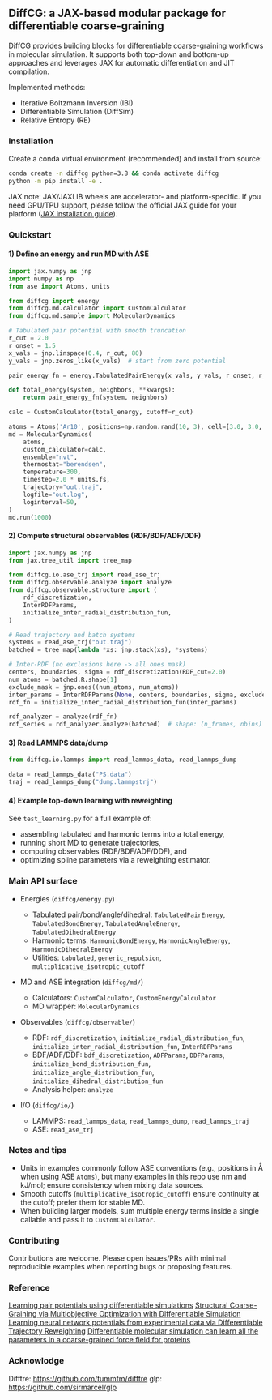 ## DiffCG: a JAX-based modular package for differentiable coarse-graining

DiffCG provides building blocks for differentiable coarse-graining workflows in molecular simulation. It supports both top-down and bottom-up approaches and leverages JAX for automatic differentiation and JIT compilation.

Implemented methods: 
- Iterative Boltzmann Inversion (IBI) 
- Differentiable Simulation (DiffSim) 
- Relative Entropy (RE) 

### Installation

Create a conda virtual environment (recommended) and install from source:

```bash
conda create -n diffcg python=3.8 && conda activate diffcg
python -m pip install -e .
```

JAX note: JAX/JAXLIB wheels are accelerator- and platform-specific. If you
need GPU/TPU support, please follow the official JAX guide for your platform
([JAX installation guide](https://jax.readthedocs.io/en/latest/installation.html)).


### Quickstart

#### 1) Define an energy and run MD with ASE

```python
import jax.numpy as jnp
import numpy as np
from ase import Atoms, units

from diffcg import energy
from diffcg.md.calculator import CustomCalculator
from diffcg.md.sample import MolecularDynamics

# Tabulated pair potential with smooth truncation
r_cut = 2.0
r_onset = 1.5
x_vals = jnp.linspace(0.4, r_cut, 80)
y_vals = jnp.zeros_like(x_vals)  # start from zero potential

pair_energy_fn = energy.TabulatedPairEnergy(x_vals, y_vals, r_onset, r_cut).get_energy_fn()

def total_energy(system, neighbors, **kwargs):
    return pair_energy_fn(system, neighbors)

calc = CustomCalculator(total_energy, cutoff=r_cut)

atoms = Atoms('Ar10', positions=np.random.rand(10, 3), cell=[3.0, 3.0, 3.0], pbc=True)
md = MolecularDynamics(
    atoms,
    custom_calculator=calc,
    ensemble="nvt",
    thermostat="berendsen",
    temperature=300,
    timestep=2.0 * units.fs,
    trajectory="out.traj",
    logfile="out.log",
    loginterval=50,
)
md.run(1000)
```

#### 2) Compute structural observables (RDF/BDF/ADF/DDF)

```python
import jax.numpy as jnp
from jax.tree_util import tree_map

from diffcg.io.ase_trj import read_ase_trj
from diffcg.observable.analyze import analyze
from diffcg.observable.structure import (
    rdf_discretization,
    InterRDFParams,
    initialize_inter_radial_distribution_fun,
)

# Read trajectory and batch systems
systems = read_ase_trj("out.traj")
batched = tree_map(lambda *xs: jnp.stack(xs), *systems)

# Inter-RDF (no exclusions here -> all ones mask)
centers, boundaries, sigma = rdf_discretization(RDF_cut=2.0)
num_atoms = batched.R.shape[1]
exclude_mask = jnp.ones((num_atoms, num_atoms))
inter_params = InterRDFParams(None, centers, boundaries, sigma, exclude_mask)
rdf_fn = initialize_inter_radial_distribution_fun(inter_params)

rdf_analyzer = analyze(rdf_fn)
rdf_series = rdf_analyzer.analyze(batched)  # shape: (n_frames, nbins)
```

#### 3) Read LAMMPS data/dump

```python
from diffcg.io.lammps import read_lammps_data, read_lammps_dump

data = read_lammps_data("PS.data")
traj = read_lammps_dump("dump.lammpstrj")
```

#### 4) Example top-down learning with reweighting

See `test_learning.py` for a full example of:

- assembling tabulated and harmonic terms into a total energy,
- running short MD to generate trajectories,
- computing observables (RDF/BDF/ADF/DDF), and
- optimizing spline parameters via a reweighting estimator.


### Main API surface

- Energies (`diffcg/energy.py`)
  - Tabulated pair/bond/angle/dihedral: `TabulatedPairEnergy`, `TabulatedBondEnergy`, `TabulatedAngleEnergy`, `TabulatedDihedralEnergy`
  - Harmonic terms: `HarmonicBondEnergy`, `HarmonicAngleEnergy`, `HarmonicDihedralEnergy`
  - Utilities: `tabulated`, `generic_repulsion`, `multiplicative_isotropic_cutoff`

- MD and ASE integration (`diffcg/md/`)
  - Calculators: `CustomCalculator`, `CustomEnergyCalculator`
  - MD wrapper: `MolecularDynamics`

- Observables (`diffcg/observable/`)
  - RDF: `rdf_discretization`, `initialize_radial_distribution_fun`, `initialize_inter_radial_distribution_fun`, `InterRDFParams`
  - BDF/ADF/DDF: `bdf_discretization`, `ADFParams`, `DDFParams`, `initialize_bond_distribution_fun`, `initialize_angle_distribution_fun`, `initialize_dihedral_distribution_fun`
  - Analysis helper: `analyze`

- I/O (`diffcg/io/`)
  - LAMMPS: `read_lammps_data`, `read_lammps_dump`, `read_lammps_traj`
  - ASE: `read_ase_trj`


### Notes and tips

- Units in examples commonly follow ASE conventions (e.g., positions in Å when using ASE `Atoms`), but many examples in this repo use nm and kJ/mol; ensure consistency when mixing data sources.
- Smooth cutoffs (`multiplicative_isotropic_cutoff`) ensure continuity at the cutoff; prefer them for stable MD.
- When building larger models, sum multiple energy terms inside a single callable and pass it to `CustomCalculator`.


### Contributing

Contributions are welcome. Please open issues/PRs with minimal reproducible examples when reporting bugs or proposing features.

### Reference
[Learning pair potentials using differentiable simulations](https://pubs.aip.org/aip/jcp/article/158/4/044113/2876571)
[Structural Coarse-Graining via Multiobjective Optimization with Differentiable Simulation](https://pubs.acs.org/doi/10.1021/acs.jctc.3c01348)
[Learning neural network potentials from experimental data via Differentiable Trajectory Reweighting](https://www.nature.com/articles/s41467-021-27241-4)
[Differentiable molecular simulation can learn all the parameters in a coarse-grained force field for proteins](https://journals.plos.org/plosone/article?id=10.1371/journal.pone.0256990)

### Acknowlodge
Difftre: https://github.com/tummfm/difftre
glp: https://github.com/sirmarcel/glp

